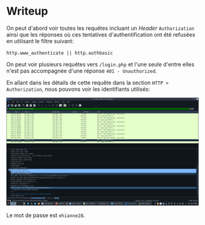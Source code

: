 # Writeup

On peut d'abord voir toutes les requêtes incluant un _Header_ `Authorization` ainsi que les réponses où ces tentatives d'authentification ont été refusées en utilisant le filtre suivant:

```
http.www_authenticate || http.authbasic
```

On peut voir plusieurs requêtes vers `/login.php` et l'une seule d'entre elles n'est pas accompagnée d'une réponse `401 - Unauthorized`.

En allant dans les détails de cette requête dans la section `HTTP > Authorization`, nous pouvons voir les identifiants utilisés:

![united_admin:ehianne28](./basic-auth.png)

Le mot de passe est `ehianne28`.

